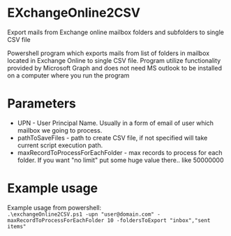 
# EXchangeOnline2CSV
Export mails from Exchange online mailbox folders and subfolders to single CSV file

Powershell program which exports mails from list of folders in mailbox located in Exchange Online to single CSV file.
    Program utilize functionality provided by Microsoft Graph and does not need MS outlook to be installed on a computer where you run the program
# Parameters
- UPN - User Principal Name. Usually in a form of email of user which mailbox we going to process.
- pathToSaveFiles - path to create CSV file, if not specified will take current script execution path.
- maxRecordToProcessForEachFolder - max records to process for each folder. If you want "no limit" put some huge value there.. like 50000000

# Example usage
Example usage from powershell:  
`.\exchangeOnline2CSV.ps1 -upn "user@domain.com" -maxRecordToProcessForEachFolder 10 -foldersToExport "inbox","sent items"`
